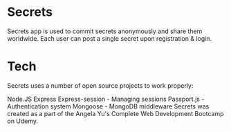 # Secrets
Secrets app is used to commit secrets anonymously and share them worldwide. Each user can post a single secret upon registration & login.

# Tech
Secrets uses a number of open source projects to work properly:

Node.JS
Express
Express-session - Managing sessions
Passport.js - Authentication system
Mongoose - MongoDB middleware
Secrets was created as a part of the Angela Yu's Complete Web Development Bootcamp on Udemy.
